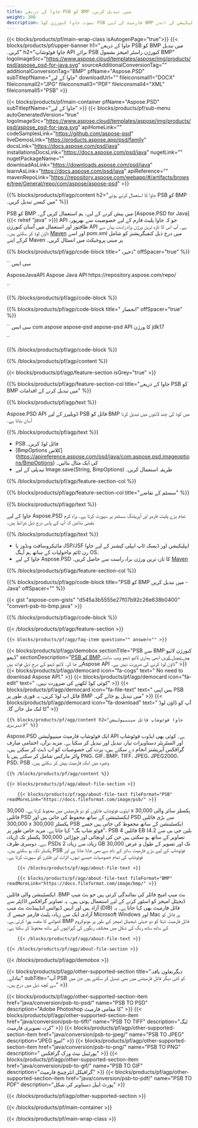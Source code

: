 ```yaml
---
title: جاوا کے ذریعے PSB کو BMP میں تبدیل کریں۔
weight: 300
description: نمونہ جاوا کنورژن کوڈ PSB فارمیٹ کے لیے BMP فائل میں۔ کسی بھی ویب یا ڈیسک ٹاپ جاوا پر مبنی ایپلیکیشن کے اندر PSB کو BMP میں تبدیل کرنے کے لیے اس مثالی کوڈ کا استعمال کریں۔
---
```


{{< blocks/products/pf/main-wrap-class isAutogenPage="true">}}
{{< blocks/products/pf/upper-banner h1="جاوا کے ذریعے PSB کو BMP میں تبدیل کریں۔" h2="جاوا فوٹوشاپ API برائے PSB کنورژن راسٹر امیجز بشمول BMP" logoImageSrc="https://www.aspose.cloud/templates/aspose/img/products/psd/aspose_psd-for-java.svg" sourceAdditionalConversionTag="" additionalConversionTag="BMP" pfName="Aspose.PSD" subTitlepfName="جاوا کے لیے" downloadUrl="" fileiconsmall1="DOCX" fileiconsmall2="JPG" fileiconsmall3="PDF" fileiconsmall4="XML" fileiconsmall5="PSB" >}}

{{< blocks/products/pf/main-container pfName="Aspose.PSD" subTitlepfName="جاوا کے لیے" >}}
{{< blocks/products/pf/sub-menu autoGeneratedVersion="true" logoImageSrc="https://www.aspose.cloud/templates/aspose/img/products/psd/aspose_psd-for-java.svg" apiHomeLink="" codeSamplesLink="https://github.com/aspose-psd" liveDemosLink="https://products.aspose.app/psd/family" docsLink="https://docs.aspose.com/psd/java" installationsDocsLink="https://docs.aspose.com/psd/java" nugetLink="" nugetPackageName="" downloadAsLink="https://downloads.aspose.com/psd/java" learnAsLink="https://docs.aspose.com/psd/java" apiReference="" mavenRepoLink="https://repository.aspose.com/webapp/#/artifacts/browse/tree/General/repo/com/aspose/aspose-psd" >}}

{{% blocks/products/pf/agp/content h2="جاوا کا استعمال کرتے ہوئے PSB کو BMP میں کیسے تبدیل کریں۔" %}}

 PSB کو BMP میں پیش کرنے کے لیے، ہم استعمال کریں گے۔
 [Aspose.PSD for Java]({{< relref "java" >}})
 API جو کہ جاوا پلیٹ فارم کے لیے خصوصیت سے بھرپور، طاقتور اور استعمال میں آسان کنورژن API ہے۔ آپ اس کا تازہ ترین ورژن براہ راست یہاں سے ڈاؤن لوڈ کر سکتے ہیں۔
 [Maven](https://repository.aspose.com/webapp/#/artifacts/browse/tree/General/repo/com/aspose/aspose-psd)
 اور اسے pom.xml میں درج ذیل کنفیگریشنز کو شامل کرکے اپنے Maven پر مبنی پروجیکٹ میں انسٹال کریں۔

{{% blocks/products/pf/agp/code-block title=" ذخیرہ" offSpacer="true" %}}

`` سی ایس

<repository>
<id>AsposeJavaAPI</id>
<name> Aspose Java API</name>
<url>https://repository.aspose.com/repo/</url>
</repository>

``

{{% /blocks/products/pf/agp/code-block %}}

{{% blocks/products/pf/agp/code-block title=" انحصار" offSpacer="true" %}}

`` سی ایس
<dependency>
<groupId>com.aspose</groupId>
<artifactId>aspose-psd
aspose-psd API کا</artifactId>
<version> ورژن</version>
<classifier>jdk17</classifier>
</dependency>

``

{{% /blocks/products/pf/agp/code-block %}}

{{% /blocks/products/pf/agp/content %}}

{{< blocks/products/pf/agp/feature-section isGrey="true" >}}

{{% blocks/products/pf/agp/feature-section-col title="جاوا کے ذریعے PSB کو BMP میں تبدیل کرنے کے اقدامات" %}}

{{% blocks/products/pf/agp/text %}}

 Aspose.PSD API ڈویلپرز کے لیے PSB فائل کو BMP میں کوڈ کی چند لائنوں میں تبدیل کرنا آسان بناتا ہے۔

{{% /blocks/products/pf/agp/text %}}

- PSB فائل لوڈ کریں۔
- [BmpOptions کلاس] (https://apireference.aspose.com/psd/java/com.aspose.psd.imageoptions/BmpOptions) کی ایک مثال بنائیں۔
- تبدیلی کے لیے Image.save(String, BmpOptions) طریقہ استعمال کریں۔

{{% /blocks/products/pf/agp/feature-section-col %}}

{{% blocks/products/pf/agp/feature-section-col title="سسٹم کے تقاضے" %}}

{{% blocks/products/pf/agp/text %}}

 جاوا کے لیے Aspose.PSD تمام بڑے پلیٹ فارمز اور آپریٹنگ سسٹمز پر سپورٹ کرتا ہے۔ براہ کرم یقینی بنائیں کہ آپ کے پاس درج ذیل شرائط ہیں۔

{{% /blocks/products/pf/agp/text %}}

- مائیکروسافٹ ونڈوز یا JSP/JSF ایپلیکیشن اور ڈیسک ٹاپ ایپلی کیشنز کے لیے جاوا رن ٹائم ماحولیات کے ساتھ ہم آہنگ OS۔
- جاوا کے لیے Aspose.PSD کا تازہ ترین ورژن براہ راست سے حاصل کریں۔
 [Maven](https://repository.aspose.com/webapp/#/artifacts/browse/tree/General/repo/com/aspose/aspose-psd)

{{% /blocks/products/pf/agp/feature-section-col %}}

{{% blocks/products/pf/agp/code-block title="PSB کو BMP میں تبدیل کریں - Java" offSpacer="" %}}

{{< gist "aspose-com-gists" "d545a3b5555e27f07b92c26e638b0400" "convert-psb-to-bmp.java" >}}

{{% /blocks/products/pf/agp/code-block %}}

{{< /blocks/products/pf/agp/feature-section >}}

    {{< blocks/products/pf/agp/faq-item question="" answer="" >}}
 

<!-- aboutfile Starts -->

{{< blocks/products/pf/agp/demobox sectionTitle="PSB سے BMP کنورژن لائیو ڈیمو" sectionDescription="[PSB کو BMP میں تبدیل کریں](https://products.aspose.app/psd/conversion/psb-to-bmp) ابھی ہماری لائیو ڈیمو ویب سائٹ پر جا کر۔ لائیو ڈیمو کے درج ذیل فوائد ہیںAspose API ڈاؤن لوڈ کرنے کی ضرورت نہیں ہے۔" >}}
        {{< blocks/products/pf/agp/democard icon="fa-cogs" text=" No need to download Aspose API." >}}
        {{< blocks/products/pf/agp/democard icon="fa-edit" text=" کوئی کوڈ لکھنے کی ضرورت نہیں۔" >}}
        {{< blocks/products/pf/agp/democard icon="fa-file-text" text=" بس اپنی PSB فائل اپ لوڈ کریں، یہ فوری طور پر BMP میں تبدیل ہو جائے گی۔" >}}
        {{< blocks/products/pf/agp/democard icon="fa-download" text=" آپ کو ڈاؤن لوڈ کا لنک مل جائے گا۔" >}}

    {{% blocks/products/pf/agp/content h2="جاوا فوٹوشاپ فائل مینیپولیشن لائبریری" %}}

 Aspose.PSD ایک فوٹوشاپ فارمیٹ مینیپولیشن API ہے۔ کوئی بھی ایڈوب فوٹوشاپ اور السٹریٹر دستاویزات تیار، تبدیل اور تبدیل کر سکتا ہے۔ مزید برآں، اختتامی صارف گرافکس آپریشنز انجام دے سکتے ہیں، پرت کی خصوصیات کو اپ ڈیٹ کر سکتے ہیں، واٹر مارکس شامل کر سکتے ہیں یا PNG، GIF، BMP، TIFF، JPEG، JPEG2000، PSD، PSB وغیرہ میں ایک فارمیٹ پیش کر سکتے ہیں۔



    {{% /blocks/products/pf/agp/content %}}

    {{< blocks/products/pf/agp/about-file-section >}}

        {{< blocks/products/pf/agp/about-file-text fileFormat="PSB" readMoreLink="https://docs.fileformat.com/image/psb/" >}}

ایڈوب فوٹوشاپ فائلوں کو دو فارمیٹس میں محفوظ کرتا ہے۔ 30,000 x 30,000 پکسلز سائز والی فائلیں PSD ایکسٹینشن کے ساتھ محفوظ کی جاتی ہیں اور PSD سے بڑی فائلیں 300,000 x 300,000 پکسلز PSB ایکسٹینشن کے ساتھ محفوظ کی جاتی ہیں جسے "فوٹو شاپ بگ" کہا جاتا ہے۔ مزید خاص طور پر، PSB فائلیں 4 EB (4.2 بلین جی بی سے زیادہ) تصاویر کے ساتھ ہو سکتی ہیں جن کی اونچائی اور چوڑائی 300,000 پکسلز تک ہے۔ دوسری طرف، PSDs زیادہ سے زیادہ 2 GB تک اور تصویر کے طول و عرض 30,000 پکسلز تک ہو سکتے ہیں۔ PSB فوٹوشاپ کے لیے بڑے فارمیٹ سائز کے نام سے بھی جانا جاتا ہے اور فوٹوشاپ کی تمام خصوصیات جیسے تہوں، اثرات اور فلٹرز کو سپورٹ کرتا ہے۔


        {{< /blocks/products/pf/agp/about-file-text >}}

        {{< blocks/products/pf/agp/about-file-text fileFormat="BMP" readMoreLink="https://docs.fileformat.com/image/bmp/" >}}

ایکسٹینشن والی فائلیں .BMP بٹ میپ امیج فائلز کی نمائندگی کرتی ہیں جو بٹ میپ ڈیجیٹل امیجز کو اسٹور کرنے کے لیے استعمال ہوتی ہیں۔ یہ تصاویر گرافکس اڈاپٹر سے آزاد ہیں اور انہیں ڈیوائس انڈیپنڈنٹ بٹ میپ (DIB) فائل فارمیٹ بھی کہا جاتا ہے۔ یہ آزادی ایک سے زیادہ پلیٹ فارمز جیسے کہ Microsoft Windows اور Mac پر فائل کو کھولنے کا مقصد پورا کرتی ہے۔ BMP فائل فارمیٹ ڈیٹا کو دو جہتی ڈیجیٹل امیجز کے طور پر مونوکروم کے ساتھ ساتھ رنگ کی شکل میں مختلف رنگوں کی گہرائیوں کے ساتھ محفوظ کر سکتا ہے۔


        {{< /blocks/products/pf/agp/about-file-text >}}

    {{< /blocks/products/pf/agp/about-file-section >}}

{{< /blocks/products/pf/agp/demobox >}}

<!-- aboutfile Ends -->

{{< blocks/products/pf/agp/other-supported-section title="دیگر ​​تعاون یافتہ تبادلے۔" subTitle="آپ PSB کو کئی دیگر فائل فارمیٹس میں بھی تبدیل کر سکتے ہیں جن میں سے کچھ ذیل میں درج ہیں۔" >}}

{{< blocks/products/pf/agp/other-supported-section-item href="java/conversion/psb-to-psd/" name="PSB TO PSD" description="Adobe Photoshop کا مقامی فارمیٹ" >}}
{{< blocks/products/pf/agp/other-supported-section-item href="java/conversion/psb-to-tiff/" name="PSB TO TIFF" description="ٹیگ کردہ تصویری فارمیٹ" >}}
{{< blocks/products/pf/agp/other-supported-section-item href="java/conversion/psb-to-jpeg/" name="PSB TO JPEG" description="JPEG امیج" >}}
{{< blocks/products/pf/agp/other-supported-section-item href="java/conversion/psb-to-png/" name="PSB TO PNG" description=" پورٹیبل نیٹ ورک گرافکس" >}}
{{< blocks/products/pf/agp/other-supported-section-item href="java/conversion/psb-to-gif/" name="PSB TO GIF" description="گرافیکل انٹرچینج فارمیٹ" >}}
{{< blocks/products/pf/agp/other-supported-section-item href="java/conversion/psb-to-pdf/" name="PSB TO PDF" description="پورٹ ایبل دستاویز کی شکل" >}}

{{< /blocks/products/pf/agp/other-supported-section >}}

{{< /blocks/products/pf/main-container >}}
    
{{< /blocks/products/pf/main-wrap-class >}}

